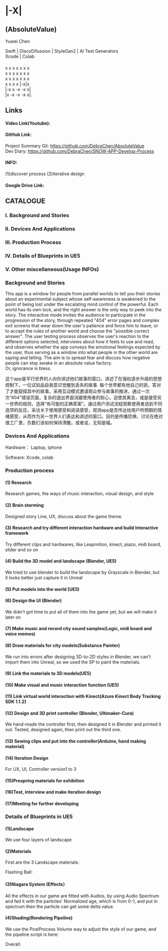 #   |-X|
## (AbsoluteValue)  
Yuwei Chen  
  
Swift | DiscoDifussion | StyleGan2 | AI Test Generators  
Xcode | Colab  
  
#### 
x x x x x x x  
x x x x x x x  
x x x x x x x  
x x x x |-x|x  
|-x x -x -x x|  
|x -x -x -x x|. 
  
  
    
     
      
## Links

#### Video Link(Youtube):

  

#### GitHub Link:
  
Project Summary Git: https://github.com/DebraChen/AbsoluteValue  
Dev Diary: https://github.com/DebraChen/SNOW-APP-Develop-Process  

#### INFO:

(1)discover process
(2)iterative design

#### Google Drive Link:




## CATALOGUE

### I. Background and Stories

### II. Devices And Applications

### III. Production Process

### IV. Details of Blueprints in UE5

### V. Other miscellaneous(Usage INFOs)

### Background and Stories


This app is a window for people from parallel worlds to tell you their stories about an experimental subject whose self-awareness is awakened to the point of being lost under the escalating mind control of the powerful. Each world has its own lock, and the right answer is the only way to peek into the story. The interactive mode invites the audience to participate in the progression of the story, through repeated "404" error pages and complex exit screens that wear down the user's patience and force him to leave, or to accept the rules of another world and choose the "possible correct answer". The user testing process observes the user's reaction to the different options selected, interviews about how it feels to use and read, and observes whether the app conveys the emotional feelings expected by the user, thus serving as a window into what people in the other world are saying and telling. The aim is to spread fear and discuss how negative people can stay awake in an absolute value factory.     
Or, ignorance is bless.   
   
这个app是平行世界的人向你讲述他们故事的窗口，讲述了在强权逐步升级的思想控制下，一位试验品自我意识觉醒到丢失的故事. 每个世界都有他自己的锁，答对了才能窥探其中的故事。采用互动模式邀请观众参与故事的推进，通过一次次”404“错误页面，复杂的退出界面消磨使用者的耐心，迫使其离去，或是接受另一世界的规则，选择“有可能的正确答案”。通过用户测试流程观察使用者选到不同选项的反应，采访关于使用感受和阅读感受，观测app是否传达给用户所预期的情绪感受，从而作为另一世界人们表达和讲述的窗口。目的是传播恐惧，讨论在绝对值工厂里，负数们该如何保持清醒。或者说，无知是福。    
   
  

### Devices And Applications

Hardware： Laptop, iphone  

Software:  Xcode, colab  

### Production process

#### (1)  Research

Research games, the ways of music interaction, visual design, and style

#### (2)  Brain storming

Designed story Line, UX, discuss about the game theme.

#### (3)  Research and try different interaction hardware and build Interactive framework

Try different clips and hardwares, like Leapmition, kinect, piazo, midi board, slider and so on

#### (4)  Build the 3D model and landscape (Blender, UE5)

We tried to use blender to build the landscape by Grayscale in Blender, but it looks better just capture it in Unreal

#### (5)  Put models into the world (UE5)

#### (6)  Design the UI (Blender)

We didn't got time to put all of them into the game yet, but we will make it later on

#### (7)  Make music and record city sound samples(Logic, midi board and voice memos)

#### (8)  Draw materials for city models(Substance Painter)

We run into errors after designing 3D-to-2D styles in Blender, we can't import them into Unreal, so we used the SP to paint the materials.

#### (9)  Link the materials to 3D models(UE5)

#### (10) Make visual and music interaction function (UE5)

#### (11) Link virtual world interaction with Kinect(Azure Kinect Body Tracking SDK 1.1.2)

#### (12) Design and 3D print controller (Blender, Ultimaker-Cura)

We hand-made the controller first, then designed it in Blender and printed it out. Tested, designed again, then print out the third one.

#### (13) Sewing clips and put into the controller(Arduino, hand making material)

#### (14) Iteration Design

For UX, UI, Controller version1 to 3

#### (15)Preapring materials for exhibition

#### (16)Test, interview and make iteration design

#### (17)Meeting for further developing

### Details of Blueprints in UE5

#### (1)Landscape

We use four layers of landscape


#### (2)Materials

First are the 3 Landscape materials:



Flashing Ball:



#### (3)Niagara System (Effects）

All the effects in our game are fitted with Audios, by using Audio Spectrum and fed it with the particles' Normalized age, which is from 0-1, and put in spectrum then the particle can get some delta value.


#### (4)Shading(Rendering Pipeline)

We use the PostProcess Volume way to adjust the style of our game, and the pipeline script is here:

Overall:

